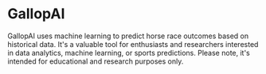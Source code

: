 # GallopAI
GallopAI uses machine learning to predict horse race outcomes based on historical data. It's a valuable tool for enthusiasts and researchers interested in data analytics, machine learning, or sports predictions. Please note, it's intended for educational and research purposes only.
